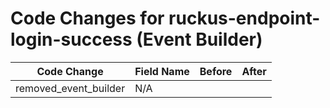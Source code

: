 # Code Changes for ruckus-endpoint-login-success (Event Builder)

| Code Change | Field Name | Before | After |
|-------------|------------|--------|-------|
| removed_event_builder | N/A |  |  |